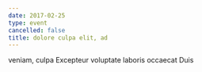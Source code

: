 ```yaml
---
date: 2017-02-25
type: event
cancelled: false
title: dolore culpa elit, ad
---
```

veniam, culpa Excepteur voluptate laboris occaecat Duis